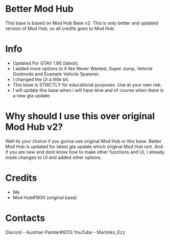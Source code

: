 # Better Mod Hub
This base is based on Mod Hub Base v2. This is only better and updated version of Mod Hub, so all credits goes to Mod Hub.

# Info
- Updated For GTAV 1.66 (latest).
- I added more options to it like Never Wanted, Super Jump, Vehicle Godmode and Example Vehicle Spawner.
- I changed the UI a little bit.
- This base is STRICTLY for educational purposes. Use at your own risk.
- I will update this base when i will have time and of course when there is a new gta update.

# Why should I use this over original Mod Hub v2?
Well its your choice if you gonna use original Mod Hub or this base. Better Mod Hub is updated for latest gta update which original Mod Hub isnt. And if you are new and dont know how to make other functions and UI, I already made changes to UI and added other options.

# Credits
- Me
- Mod Hub#1930 (original base)

# Contacts
Discord - Austrian Painter#8313
YouTube - Martinko_Ezz
